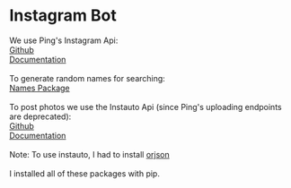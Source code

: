 # Instagram Bot

We use Ping's Instagram Api: <br>
[Github](https://github.com/ping/instagram_private_api) <br>
[Documentation](https://instagram-private-api.readthedocs.io/en/latest/api.html#module-instagram_private_api) <br>
<br>
To generate random names for searching: <br>
[Names Package](https://pypi.org/project/names/) <br>
<br>
To post photos we use the Instauto Api (since Ping's uploading endpoints are deprecated): <br>
[Github](https://github.com/stanvanrooy/instauto) <br>
[Documentation](https://instauto.readthedocs.io/en/latest/) <br>
<br>
Note: To use instauto, I had to install [orjson](https://pypi.org/project/orjson/1.3.0/) <br>
<br>
I installed all of these packages with pip.

